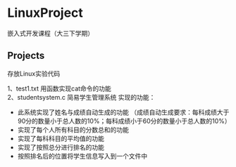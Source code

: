 # LinuxProject
嵌入式开发课程（大三下学期）

## Projects
存放Linux实验代码

1、test1.txt    用函数实现cat命令的功能    
2、studentsystem.c   简易学生管理系统 
实现的功能：
+ 此系统实现了姓名与成绩自动生成的功能
（成绩自动生成要求：每科成绩大于90分的数量小于总人数的10%；每科成绩小于60分的数量小于总人数的10%）
+ 实现了每个人所有科目的分数总和的功能
+ 实现了每科科目的平均值的功能
+ 实现了按照总分进行排名的功能
+ 按照排名后的位置将学生信息写入到一个文件中


